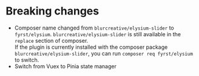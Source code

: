 # Breaking changes
- Composer name changed from `blurcreative/elysium-slider` to `fyrst/elysium`. `blurcreative/elysium-slider` is still available in the `replace` section of composer.  
If the plugin is currently installed with the composer package `blurcreative/elysium-slider`, you can run `composer req fyrst/elysium` to switch.
- Switch from Vuex to Pinia state manager